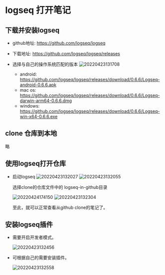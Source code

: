 # logseq 打开笔记

## 下载并安装logseq
* github地址: https://github.com/logseq/logseq
* 下载地址: https://github.com/logseq/logseq/releases
  
* 选择与自己的操作系统匹配的版本
  ![20220423131708](https://picgo.catface996.com/picgo20220423131708.png)
  * android: https://github.com/logseq/logseq/releases/download/0.6.6/Logseq-android-0.6.6.apk
  * mac os: https://github.com/logseq/logseq/releases/download/0.6.6/Logseq-darwin-arm64-0.6.6.dmg
  * windows: https://github.com/logseq/logseq/releases/download/0.6.6/Logseq-win-x64-0.6.6.exe

## clone 仓库到本地
略

## 使用logseq打开仓库
* 启动logseq
  ![20220423132027](https://picgo.catface996.com/picgo20220423132027.png)
  ![20220423132055](https://picgo.catface996.com/picgo20220423132055.png)

  选择clone的仓库文件中的 logseq-in-github目录

  ![20220424174150](https://picgo.catface996.com/picgo20220424174150.png)
  ![20220423132304](https://picgo.catface996.com/picgo20220423132304.png)

  至此，就可以正常查看从github clone的笔记了。

## 安装logseq插件
* 需要开启开发者模式。
  
  ![20220423132456](https://picgo.catface996.com/picgo20220423132456.png)
  
* 可根据自己的需要安装插件。
  
  ![20220423132558](https://picgo.catface996.com/picgo20220423132558.png)

